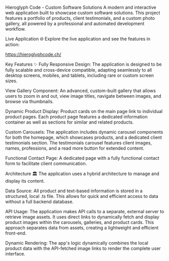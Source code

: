 
Hieroglyph Code - Custom Software Solutions
A modern and interactive web application built to showcase custom software solutions. This project features a portfolio of products, client testimonials, and a custom photo gallery, all powered by a professional and automated development workflow.

Live Application 🌐
Explore the live application and see the features in action:

https://hieroglyphcode.ch/

Key Features ✨
Fully Responsive Design: The application is designed to be fully scalable and cross-device compatible, adapting seamlessly to all desktop screens, mobiles, and tablets, including rare or custom screen sizes.

View Gallery Component: An advanced, custom-built gallery that allows users to zoom in and out, view image titles, navigate between images, and browse via thumbnails.

Dynamic Product Display: Product cards on the main page link to individual product pages. Each product page features a dedicated information container as well as sections for similar and related products.

Custom Carousels: The application includes dynamic carousel components for both the homepage, which showcases products, and a dedicated client testimonials section. The testimonials carousel features client images, names, professions, and a read more button for extended content.

Functional Contact Page: A dedicated page with a fully functional contact form to facilitate client communication.

Architecture 🏛️
The application uses a hybrid architecture to manage and display its content.

Data Source: All product and text-based information is stored in a structured, local .ts file. This allows for quick and efficient access to data without a full backend database.

API Usage: The application makes API calls to a separate, external server to retrieve image assets. It uses direct links to dynamically fetch and display product images within the carousels, galleries, and product cards. This approach separates data from assets, creating a lightweight and efficient front-end.

Dynamic Rendering: The app's logic dynamically combines the local product data with the API-fetched image links to render the complete user interface.


